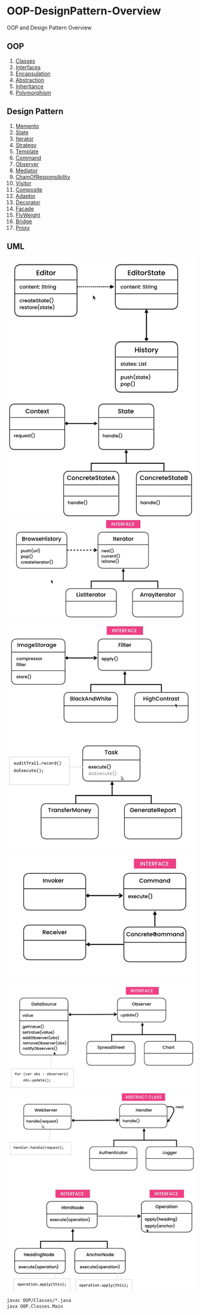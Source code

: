 # OOP-DesignPattern-Overview
OOP and Design Pattern Overview

## OOP
1. [Classes](OOP/Classes)
2. [Interfaces](OOP/Interfaces)
3. [Encapsulation](OOP/Encapsulation)
4. [Abstraction](OOP/Abstraction)
5. [Inheritance](OOP/Inheritance)
6. [Polymorphism](OOP/Polymorphism)

## Design Pattern
1. [Memento](OOP/Memento)
2. [State](OOP/State)
3. [Iterator](OOP/Iterator)
4. [Strategy](OOP/Strategy)
5. [Template](OOP/Template)
6. [Command](OOP/Command)
7. [Observer](OOP/Observer)
8. [Mediator](OOP/Mediator)
9. [ChainOfResponsibility](OOP/ChainOfResponsibility)
10. [Visitor](OOP/Visitor)
11. [Composite](OOP/Composite)
12. [Adaptor](OOP/Adaptor)
13. [Decorator](OOP/Decorator)
14. [Facade](OOP/Facade)
15. [FlyWeight](OOP/FlyWeight)
16. [Bridge](OOP/Bridge)
17. [Proxy](OOP/Proxy)


## UML
![Alt Memento](/UML/Memento.PNG?raw=true)
![Alt State](/UML/State.PNG?raw=true)
![Alt Iterator](/UML/Iterator.PNG?raw=true)
![Alt Strategy](/UML/Strategy.PNG?raw=true)
![Alt Template](/UML/Template.PNG?raw=true)
![Alt Command](/UML/Command.PNG?raw=true)
![Alt Observer](/UML/Observer.PNG?raw=true)
![Alt Chain_of_Responsibility](/UML/Chain_of_Responsibility.PNG?raw=true)
![Alt Visitor](/UML/Visitor.PNG?raw=true)
```
javac OOP/Classes/*.java
java OOP.Classes.Main
```